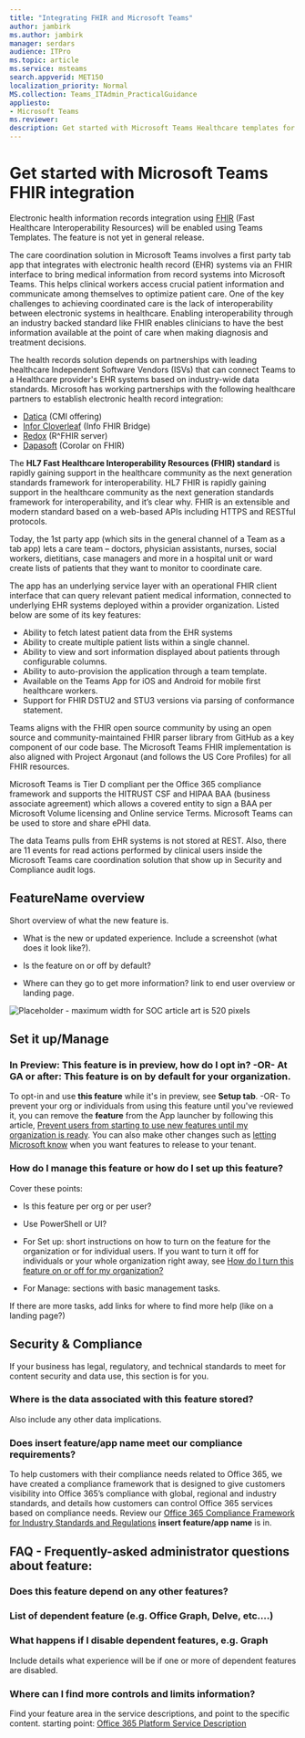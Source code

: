 ```yaml
---
title: "Integrating FHIR and Microsoft Teams"
author: jambirk
ms.author: jambirk 
manager: serdars
audience: ITPro
ms.topic: article 
ms.service: msteams 
search.appverid: MET150
localization_priority: Normal
MS.collection: Teams_ITAdmin_PracticalGuidance
appliesto:
- Microsoft Teams
ms.reviewer: 
description: Get started with Microsoft Teams Healthcare templates for EHR integration
---
```


# Get started with Microsoft Teams FHIR integration

Electronic health information records integration using [FHIR](https://www.hl7.org/fhir/overview.html) (Fast Healthcare Interoperability Resources) will be enabled using Teams Templates. The feature is not yet in general release.

The care coordination solution in Microsoft Teams involves a first party tab app that integrates with electronic health record (EHR) systems via an FHIR interface to bring medical information from record systems into Microsoft Teams. This helps clinical workers access crucial patient information and communicate among themselves to optimize patient care. One of the key challenges to achieving coordinated care is the lack of interoperability between electronic systems in healthcare. Enabling interoperability through an industry backed standard like FHIR enables clinicians to have the best information available at the point of care when making diagnosis and treatment decisions.

The health records solution depends on partnerships with leading healthcare Independent Software Vendors (ISVs) that can connect Teams to a Healthcare provider's EHR systems based on industry-wide data standards. Microsoft has working partnerships with the following healthcare partners to establish electronic health record integration: 
- [Datica](https://datica.com/compliant-managed-integration/) (CMI offering)
- [Infor Cloverleaf](https://pages.infor.com/hcl-infor-fhir-bridge-brochure.html)  (Info FHIR Bridge)
- [Redox](https://www.redoxengine.com/fhir/) (R^FHIR server)
- [Dapasoft](https://www.dapasoft.com/corolar-fhir-server-for-microsoft-teams/) (Corolar on FHIR)

The **HL7 Fast Healthcare Interoperability Resources (FHIR) standard** is rapidly gaining support in the healthcare community as the next generation standards framework for interoperability. HL7 FHIR is rapidly gaining support in the healthcare community as the next generation standards framework for interoperability, and it’s clear why. FHIR is an extensible and modern standard based on a web-based APIs including HTTPS and RESTful protocols.

Today, the 1st party app (which sits in the general channel of a Team as a tab app) lets a care team – doctors, physician assistants, nurses, social workers, dietitians, case managers and more in a hospital unit or ward create lists of patients that they want to monitor to coordinate care.

The app has an underlying service layer with an operational FHIR client interface that can query relevant patient medical information, connected to underlying EHR systems deployed within a provider organization. Listed below are some of its key features: 

- Ability to fetch latest patient data from the EHR systems
- Ability to create multiple patient lists within a single channel. 
- Ability to view and sort information displayed about patients through configurable columns. 
- Ability to auto-provision the application through a team template. 
- Available on the Teams App for iOS and Android for mobile first healthcare workers. 
- Support for FHIR DSTU2 and STU3 versions via parsing of conformance statement.

Teams aligns with the FHIR open source community by using an open source and community-maintained FHIR parser library from GitHub as a key component of our code base. The Microsoft Teams FHIR implementation is also aligned with Project Argonaut (and follows the US Core Profiles) for all FHIR resources.

Microsoft Teams is Tier D compliant per the Office 365 compliance framework and supports the HITRUST CSF and HIPAA BAA (business associate agreement) which allows a covered entity to sign a BAA  per Microsoft Volume licensing and Online service Terms. Microsoft Teams can be used to store and share ePHI data.

The data Teams pulls from EHR systems is not stored at REST. Also, there are 11 events for read actions performed by clinical users inside the Microsoft Teams care coordination solution that show up in Security and Compliance audit logs.

<!-- most of the above is snipped from https://techcommunity.microsoft.com/t5/Microsoft-Teams-Blog/Integrate-electronic-health-records-into-Microsoft-Teams-care/ba-p/334042 -->


## FeatureName overview

Short overview of what the new feature is. 

- What is the new or updated experience. Include a screenshot (what does it look like?). 
    
- Is the feature on or off by default? 
    
- Where can they go to get more information? link to end user overview or landing page.
    
![Placeholder - maximum width for SOC article art is 520 pixels](images/)
  
## Set it up/Manage

### In Preview: **This feature** is in preview, how do I opt in? -OR- At GA or after: **This feature** is on by default for your organization.

To opt-in and use **this feature** while it's in preview, see **Setup tab**. -OR- To prevent your org or individuals from using this feature until you've reviewed it, you can remove the **feature** from the App launcher by following this article, [Prevent users from starting to use new features until my organization is ready](6f55cdae-078d-4834-86cc-fcef98ba74b8.md#Prevent). You can also make other changes such as [letting Microsoft know](6f55cdae-078d-4834-86cc-fcef98ba74b8.md#limits) when you want features to release to your tenant.

### How do I manage this feature or how do I set up this feature?

Cover these points: 

- Is this feature per org or per user? 
    
- Use PowerShell or UI?
    
- For Set up: short instructions on how to turn on the feature for the organization or for individual users. If you want to turn it off for individuals or your whole organization right away, see [How do I turn this feature on or off for my organization?](#Off)
    
- For Manage: sections with basic management tasks.
    
If there are more tasks, add links for where to find more help (like on a landing page?) 

## Security & Compliance

If your business has legal, regulatory, and technical standards to meet for content security and data use, this section is for you. 

### Where is the data associated with this feature stored?

Also include any other data implications.

### Does **insert feature/app name** meet our compliance requirements?

To help customers with their compliance needs related to Office 365, we have created a compliance framework that is designed to give customers visibility into Office 365’s compliance with global, regional and industry standards, and details how customers can control Office 365 services based on compliance needs. Review our [Office 365 Compliance Framework for Industry Standards and Regulations](http://go.microsoft.com/fwlink/p/?LinkId=615657) **insert feature/app name** is in.

## FAQ - Frequently-asked administrator questions about **feature**:

### Does this feature depend on any other features?

### List of dependent feature (e.g. Office Graph, Delve, etc….)

### What happens if I disable **dependent features, e.g. Graph**

Include details what experience will be if one or more of dependent features are disabled.

### Where can I find more controls and limits information?

Find your feature area in the service descriptions, and point to the specific content. starting point: [Office 365 Platform Service Description](https://technet.microsoft.com/en-us/library/office-365-platform-service-description.aspx)

